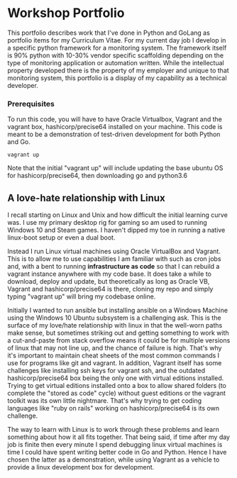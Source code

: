 # Workshop Portfolio

This portfolio describes work that I've done in Python and GoLang as portfolio items for my Curriculum Vitae.  For my current day job I develop in a specific python framework for a monitoring system.  The framework itself is 90% python with 10-30% vendor specific scaffolding depending on the type of monitoring application or automation written.  While the intellectual property developed there is the property of my employer and unique to that monitoring system, this portfolio is a display of my capability as a technical developer.  


### Prerequisites

To run this code, you will have to have Oracle Virtualbox, Vagrant and the vagrant box, hashicorp/precise64 installed on your machine.  This code is meant to be a demonstration of test-driven development for both Python and Go.  

```
vagrant up
```

Note that the initial "vagrant up" will include updating the base ubuntu OS for hashicorp/precise64, then downloading go and python3.6


## A love-hate relationship with Linux

I recall starting on Linux and Unix and how difficult the initial learning curve was.  I use my primary desktop rig for gaming so am used to running Windows 10 and Steam games.  I haven't dipped my toe in running a native linux-boot setup or even a dual boot.  

Instead I run Linux virtual machines using Oracle VirtualBox and Vagrant.  This is to allow me to use capabilities I am familiar with such as cron jobs and, with a bent to running **infrastructure as code** so that I can rebuild a vagrant instance anywhere with my code base.  It does take a while to download, deploy and update, but theoretically as long as Oracle VB, Vagrant and hashicorp/precise64 is there, cloning my repo and simply typing "vagrant up" will bring my codebase online.  

Initially I wanted to run ansible but installing ansible on a Windows Machine using the Windows 10 Ubuntu subsystem is a challenging ask.  This is the surface of my love/hate relationship with linux in that the well-worn paths make sense, but sometimes striking out and getting something to work with a cut-and-paste from stack overflow means it could be for multiple versions of linux that may not line up, and the chance of failure is high.  That's why it's important to maintain cheat sheets of the most common commands I use for programs like git and vagrant.  In addition, Vagrant itself has some challenges like installing ssh keys for vagrant ssh, and the outdated hashicorp/precise64 box being the only one with virtual editions installed.  Trying to get virtual editions installed onto a box to allow shared folders (to complete the "stored as code" cycle) without guest editions or the vagrant toolkit was its own little nightmare.  That's why trying to get coding languages like "ruby on rails" working on hashicorp/precise64 is its own challenge.  

The way to learn with Linux is to work through these problems and learn something about how it all fits together.  That being said, if time after my day job is finite then every minute I spend debugging linux virtual machines is time I could have spent writing better code in Go and Python.  Hence I have chosen the latter as a demonstration, while using Vagrant as a vehicle to provide a linux development box for development.  

